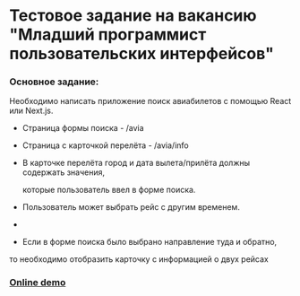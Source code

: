 # Тестовое задание на вакансию "Младший программист пользовательских интерфейсов"

### Основное задание:
Необходимо написать приложение поиск авиабилетов с помощью React или Next.js. 

* Страница формы поиска - /avia
* Страница с карточкой перелёта - /avia/info
* В карточке перелёта город и дата вылета/прилёта должны содержать значения, 

   которые пользователь ввел в форме поиска.
   
* Пользователь может выбрать рейс с другим временем.
* 
* Если в форме поиска было выбрано направление туда и обратно,

 то необходимо отобразить карточку с информацией о двух рейсах

### [Online demo](https://avia-tau.vercel.app/)
